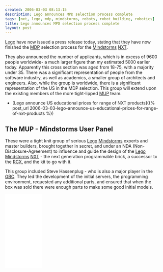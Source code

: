 ```yaml
---
created: 2006-03-03 08:13:15
description: Lego announces MPD selection process complete
tags: [nxt, lego, mdp, mindstorms, robots, robot building, robotics]
title: Lego announces MPD selection process complete
layout: post
---
```

[Lego](/wiki/lego.html) have now issued a press release today, stating that they have now finished the
[MDP](/wiki/mdp.html "The Mindstorms Developer Panel") selection process for the [Mindstorms](/wiki/mindstorms.html "A Robotic construction toy system from Lego") [NXT](/wiki/nxt.html "Legos NeXT generation robotics kit").

They also announced the number of applicants, which is in excess of 9600 people worldwide- a much larger figure than my estimated 5000 earlier today. Apparently this cross section was aged from 18-75, with a majority under 35. There was a significant representation of people from the software industry, as well as academics, a smaller group of architects and engineers. Also, while the group is worldwide, there is a significant representation of the US in the MDP selection. This group will extend upon the existing members of the more tight-lipped [MUP](/wiki/mup.html "Mindstorms User Panel") team.

- [Lego announce US educational prices for range of NXT products]({% post_url 2006-03-03-lego-announce-us-educational-prices-for-range-of-nxt-products %})

## The MUP - Mindstorms User Panel

These were a tight knit group of serious [Lego](/wiki/lego.html "The best known construction toy") [Mindstorms](/wiki/mindstorms.html "A Robotic construction toy system from Lego") experts and master builders, brought together in secret, and under an NDA (Non-Disclosure-Agreement) to influence and guide the design of the [Lego](/wiki/lego.html "The best known construction toy") [Mindstorms](/wiki/mindstorms.html "A Robotic construction toy system from Lego") [NXT](/wiki/nxt.html "Legos NeXT generation robotics kit") - the next generation programmable brick, a successor to the [RCX](/wiki/rcx.html "The Lego Robot Command Explorer"), and the kit to go with it.

This group included Steve Hassenplug - who is also a major player in the [GBC](/wiki/gbc.html "Great Ball Contraption"). They led the development of the initial servers, the programming environment, requested any additional parts, and ensured that when the box was sold there were enough parts to make some good initial models.

<iframe style="width:120px;height:240px;" marginwidth="0" marginheight="0" scrolling="no" frameborder="0" src="//ws-eu.amazon-adsystem.com/widgets/q?ServiceVersion=20070822&OneJS=1&Operation=GetAdHtml&MarketPlace=GB&source=ss&ref=as_ss_li_til&ad_type=product_link&tracking_id=orionrobots-21&language=en_GB&marketplace=amazon&region=GB&placement=B082WD5YV9&asins=B082WD5YV9&linkId=75cbb40f8dd28c5b84d540cdd12f14a3&show_border=true&link_opens_in_new_window=true"></iframe>